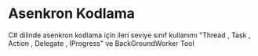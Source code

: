 # Asenkron Kodlama
C# dilinde asenkron kodlama için ileri seviye sınıf kullanımı "Thread , Task , Action , Delegate , IProgress" ve BackGroundWorker Tool
